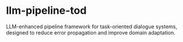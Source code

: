 # llm-pipeline-tod
 LLM-enhanced pipeline framework for task-oriented dialogue systems, designed to reduce error propagation and improve domain adaptation.
